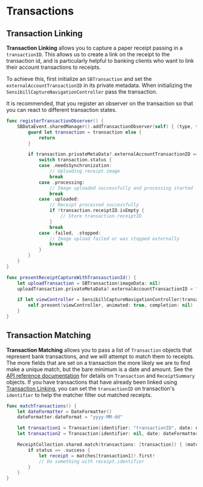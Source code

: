 # Transactions

## Transaction Linking
**Transaction Linking** allows you to capture a paper receipt passing in a `transactionID`. This allows us to create a link on the receipt to the transaction id, and is particularly helpful to banking clients who want to link their account transactions to receipts.

To achieve this, first initialize an `SBTransaction` and set the `externalAccountTransactionID` in its private metadata. When initializing the `SensibillCaptureNavigationController` pass the transaction.

It is recommended, that you register an observer on the transaction so that you can react to different transaction states. 

```swift
func registerTransactionObserver() {
    SBDataEvent.sharedManager().addTransactionObserver(self) { (type, transaction) in
        guard let transaction = transaction else {
            return
        }

        if transaction.privateMetaData?.externalAccountTransactionID == transactionCopy.identifier {
            switch transaction.status {
            case .needsSynchronization:
                // Uploading receipt image
                break
            case .processing:
                // Image uploaded successfully and processing started
                break
            case .uploaded:
                // Receipt processed successfully
                if !transaction.receiptID.isEmpty {
                    // Store transaction.receiptID
                }
                break
            case .failed, .stopped: 
                // Image upload failed or was stopped externally
                break
            }
        }
    }
}

func presentReceiptCaptureWithTransasctionId() {
    let uploadTransaction = SBTransaction(imageData: nil)
    uploadTransaction.privateMetaData?.externalAccountTransactionID = "transactionID"

    if let viewController = SensibillCaptureNavigationController(transaction: uploadTransaction, exitAfterCapture: true) {
        self.present(viewController, animated: true, completion: nil)
    }
}
```

## Transaction Matching
**Transaction Matching** allows you to pass a list of `Transaction` objects that represent bank transactions, and we will attempt to match them to receipts. The more fields that are set on a transaction the more likely we are to find make a unique match, but the bare minimum is a date and amount. See the [API reference documentation](https://sensibill.github.io/sensibill-ios-distribution/index.html) for details on `Transaction` and `ReceiptSummary` objects. If you have transactions that have already been linked using [Transaction Linking](#transaction-linking), you can set the `transactionID` on transaction's `identifier` to help the matcher filter out matched receipts.

```swift
func matchTransactions() {
    let dateFormatter = DateFormatter()
    dateFormatter.dateFormat = "yyyy-MM-dd"

    let transaction1 = Transaction(identifier: "transactionID", date: dateFormatter.date(from: "2018-05-22"), amount: 2.93, currencyCode: "CAD", merchant: "Tim Hortons")
    let transaction2 = Transaction(identifier: nil, date: dateFormatter.date(from: "2018-05-22"), amount: 26.10, currencyCode: "CAD", merchant: nil)

    ReceiptCollection.shared.match(transactions: [transaction]) { (matches, status) in
        if status == .success {
            let receipt = matches[transaction1]!.first!
            // Do something with receipt.identifier
        }
    }
}
```
